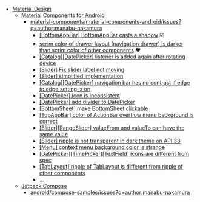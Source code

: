 - [Material Design](https://m3.material.io/)
  - [Material Components for Android](https://github.com/material-components/material-components-android)
    - [material-components/material-components-android/issues?q=author:manabu-nakamura](https://github.com/material-components/material-components-android/issues?q=author%3Amanabu-nakamura)
      - [[BottomAppBar] BottomAppBar casts a shadow](https://github.com/material-components/material-components-android/issues/2953) :ballot_box_with_check:
      - [scrim color of drawer layout (navigation drawer) is darker than scrim color of other components](https://issuetracker.google.com/issues/365245820) :hearts:
      - [[Catalog][DatePicker] listener is added again after rotating device](https://github.com/material-components/material-components-android/pull/4499)
      - [[Slider] Fix slider label not moving](https://github.com/material-components/material-components-android/pull/4364)
      - [[Slider] simplified implementation](https://github.com/material-components/material-components-android/pull/4352)
      - [[Catalog][DatePicker] navigation bar has no contrast if edge to edge setting is on](https://github.com/material-components/material-components-android/issues/4501)
      - [[DatePicker] icon is inconsistent](https://github.com/material-components/material-components-android/issues/4485)
      - [[DatePicker] add divider to DatePicker](https://github.com/material-components/material-components-android/issues/4470)
      - [[BottomSheet] make BottomSheet clickable](https://github.com/material-components/material-components-android/pull/4351)
      - [[TopAppBar] color of ActionBar overflow menu background is correct](https://github.com/material-components/material-components-android/pull/4284)
      - [[Slider][RangeSlider] valueFrom and valueTo can have the same value](https://github.com/material-components/material-components-android/pull/4257)
      - [[Slider] ripple is not transparent in dark theme on API 33](https://github.com/material-components/material-components-android/issues/3988)
      - [[Menu] context menu background color is strange](https://github.com/material-components/material-components-android/issues/3969)
      - [[DatePicker][TimePicker][TextField] icons are different from spec](https://github.com/material-components/material-components-android/issues/3961)
      - [[TabLayout] ripple of TabLayout is different from ripple of other components](https://github.com/material-components/material-components-android/issues/3157)
      - ...
  - [Jetpack Compose](https://developer.android.com/compose)
    - [android/compose-samples/issues?q=author:manabu-nakamura](https://github.com/android/compose-samples/issues?q=author%3Amanabu-nakamura)

<!--
## Hi there 👋

**manabu-nakamura/manabu-nakamura** is a ✨ _special_ ✨ repository because its `README.md` (this file) appears on your GitHub profile.

Here are some ideas to get you started:

- 🔭 I’m currently working on ...
- 🌱 I’m currently learning ...
- 👯 I’m looking to collaborate on ...
- 🤔 I’m looking for help with ...
- 💬 Ask me about ...
- 📫 How to reach me: ...
- 😄 Pronouns: ...
- ⚡ Fun fact: ...
-->

